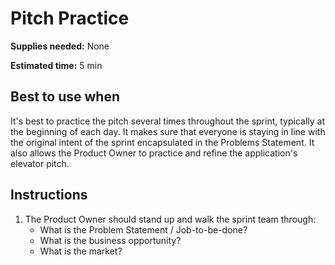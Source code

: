 # Pitch Practice

**Supplies needed:** None

**Estimated time:** 5 min

## Best to use when
It's best to practice the pitch several times throughout the sprint, typically
at the beginning of each day.
It makes sure that everyone is staying
in line with the original intent of the sprint
encapsulated in the Problems Statement.
It also allows the Product Owner to
practice and refine the application's elevator pitch.

## Instructions

1. The Product Owner should stand up and walk the sprint team through:
    * What is the Problem Statement / Job-to-be-done?
    * What is the business opportunity?
    * What is the market?
